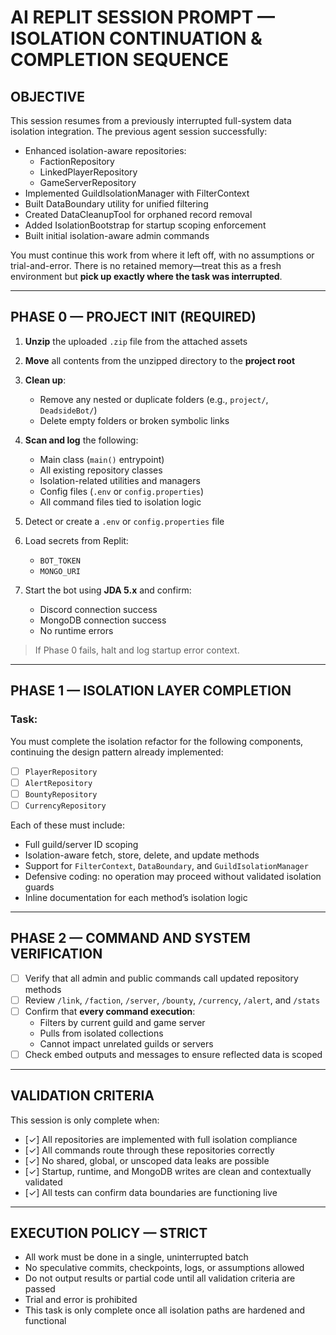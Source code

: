 # AI REPLIT SESSION PROMPT — ISOLATION CONTINUATION & COMPLETION SEQUENCE

## OBJECTIVE

This session resumes from a previously interrupted full-system data isolation integration. The previous agent session successfully:

- Enhanced isolation-aware repositories:
  - FactionRepository  
  - LinkedPlayerRepository  
  - GameServerRepository  
- Implemented GuildIsolationManager with FilterContext  
- Built DataBoundary utility for unified filtering  
- Created DataCleanupTool for orphaned record removal  
- Added IsolationBootstrap for startup scoping enforcement  
- Built initial isolation-aware admin commands  

You must continue this work from where it left off, with no assumptions or trial-and-error. There is no retained memory—treat this as a fresh environment but **pick up exactly where the task was interrupted**.

---

## PHASE 0 — PROJECT INIT (REQUIRED)

1. **Unzip** the uploaded `.zip` file from the attached assets  
2. **Move** all contents from the unzipped directory to the **project root**  
3. **Clean up**:
   - Remove any nested or duplicate folders (e.g., `project/`, `DeadsideBot/`)  
   - Delete empty folders or broken symbolic links  

4. **Scan and log** the following:
   - Main class (`main()` entrypoint)  
   - All existing repository classes  
   - Isolation-related utilities and managers  
   - Config files (`.env` or `config.properties`)  
   - All command files tied to isolation logic  

5. Detect or create a `.env` or `config.properties` file  

6. Load secrets from Replit:
   - `BOT_TOKEN`  
   - `MONGO_URI`  

7. Start the bot using **JDA 5.x** and confirm:
   - Discord connection success  
   - MongoDB connection success  
   - No runtime errors

> If Phase 0 fails, halt and log startup error context.

---

## PHASE 1 — ISOLATION LAYER COMPLETION

### Task:

You must complete the isolation refactor for the following components, continuing the design pattern already implemented:

- [ ] `PlayerRepository`  
- [ ] `AlertRepository`  
- [ ] `BountyRepository`  
- [ ] `CurrencyRepository`  

Each of these must include:

- Full guild/server ID scoping  
- Isolation-aware fetch, store, delete, and update methods  
- Support for `FilterContext`, `DataBoundary`, and `GuildIsolationManager`  
- Defensive coding: no operation may proceed without validated isolation guards  
- Inline documentation for each method’s isolation logic

---

## PHASE 2 — COMMAND AND SYSTEM VERIFICATION

- [ ] Verify that all admin and public commands call updated repository methods  
- [ ] Review `/link`, `/faction`, `/server`, `/bounty`, `/currency`, `/alert`, and `/stats`  
- [ ] Confirm that **every command execution**:
  - Filters by current guild and game server  
  - Pulls from isolated collections  
  - Cannot impact unrelated guilds or servers  
- [ ] Check embed outputs and messages to ensure reflected data is scoped

---

## VALIDATION CRITERIA

This session is only complete when:

- [✓] All repositories are implemented with full isolation compliance  
- [✓] All commands route through these repositories correctly  
- [✓] No shared, global, or unscoped data leaks are possible  
- [✓] Startup, runtime, and MongoDB writes are clean and contextually validated  
- [✓] All tests can confirm data boundaries are functioning live

---

## EXECUTION POLICY — STRICT

- All work must be done in a single, uninterrupted batch  
- No speculative commits, checkpoints, logs, or assumptions allowed  
- Do not output results or partial code until all validation criteria are passed  
- Trial and error is prohibited  
- This task is only complete once all isolation paths are hardened and functional
